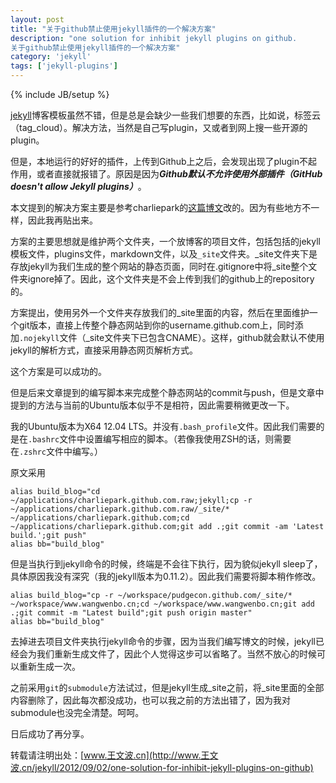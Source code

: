 ```yaml
---
layout: post
title: "关于github禁止使用jekyll插件的一个解决方案"
description: "one solution for inhibit jekyll plugins on github.
关于github禁止使用jekyll插件的一个解决方案"
category: 'jekyll'
tags: ['jekyll-plugins']
---
```

{% include JB/setup %}

[jekyll](http://jekyllbootstrap.com/)博客模板虽然不错，但是总是会缺少一些我们想要的东西，比如说，标签云（tag_cloud）。解决方法，当然是自己写plugin，又或者到网上搜一些开源的plugin。

但是，本地运行的好好的插件，上传到Github上之后，会发现出现了plugin不起作用，或者直接就报错了。原因是因为***Github默认不允许使用外部插件（GitHub doesn't allow Jekyll plugins）***。

本文提到的解决方案主要是参考charliepark的[这篇博文](http://charliepark.org/jekyll-with-plugins/)改的。因为有些地方不一样，因此我再贴出来。

方案的主要思想就是维护两个文件夹，一个放博客的项目文件，包括包括的jekyll模板文件，plugins文件，markdown文件，以及`_site`文件夹。_site文件夹下是存放jekyll为我们生成的整个网站的静态页面，同时在.gitignore中将_site整个文件夹ignore掉了。因此，这个文件夹是不会上传到我们的github上的repository的。

方案提出，使用另外一个文件夹存放我们的_site里面的内容，然后在里面维护一个git版本，直接上传整个静态网站到你的username.github.com上，同时添加`.nojekyll`文件（_site文件夹下已包含CNAME）。这样，github就会默认不使用jekyll的解析方式，直接采用静态网页解析方式。

这个方案是可以成功的。

但是后来文章提到的编写脚本来完成整个静态网站的commit与push，但是文章中提到的方法与当前的Ubuntu版本似乎不是相符，因此需要稍微更改一下。

我的Ubuntu版本为X64 12.04
LTS。并没有`.bash_profile`文件。因此我们需要的是在`.bashrc`文件中设置编写相应的脚本。（若像我使用ZSH的话，则需要在`.zshrc`文件中编写。）

原文采用

    alias build_blog="cd ~/applications/charliepark.github.com.raw;jekyll;cp -r ~/applications/charliepark.github.com.raw/_site/* ~/applications/charliepark.github.com;cd ~/applications/charliepark.github.com;git add .;git commit -am 'Latest build.';git push"
    alias bb="build_blog"

但是当执行到jekyll命令的时候，终端是不会往下执行，因为貌似jekyll
sleep了，具体原因我没有深究（我的jekyll版本为0.11.2）。因此我们需要将脚本稍作修改。

    alias build_blog="cp -r ~/workspace/pudgecon.github.com/_site/* ~/workspace/www.wangwenbo.cn;cd ~/workspace/www.wangwenbo.cn;git add .;git commit -m "Latest build";git push origin master"
    alias bb="build_blog"

去掉进去项目文件夹执行jekyll命令的步骤，因为当我们编写博文的时候，jekyll已经会为我们重新生成文件了，因此个人觉得这步可以省略了。当然不放心的时候可以重新生成一次。

之前采用`git`的`submodule`方法试过，但是jekyll生成_site之前，将_site里面的全部内容删除了，因此每次都没成功，也可以我之前的方法出错了，因为我对submodule也没完全清楚。呵呵。

日后成功了再分享。



转载请注明出处：[www.王文波.cn](http://www.王文波.cn/jekyll/2012/09/02/one-solution-for-inhibit-jekyll-plugins-on-github)
